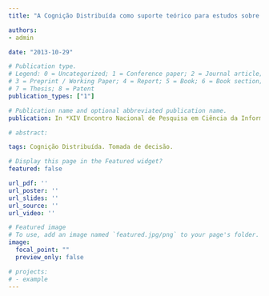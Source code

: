 ```yaml
---
title: "A Cognição Distribuída como suporte teórico para estudos sobre o uso da informação e do conhecimento durante a tomada de decisão em ambientes complexos"

authors:
- admin

date: "2013-10-29"

# Publication type.
# Legend: 0 = Uncategorized; 1 = Conference paper; 2 = Journal article;
# 3 = Preprint / Working Paper; 4 = Report; 5 = Book; 6 = Book section;
# 7 = Thesis; 8 = Patent
publication_types: ["1"]

# Publication name and optional abbreviated publication name.
publication: In *XIV Encontro Nacional de Pesquisa em Ciência da Informação (ENANCIB)*

# abstract:

tags: Cognição Distribuída. Tomada de decisão.

# Display this page in the Featured widget?
featured: false

url_pdf: ''
url_poster: ''
url_slides: ''
url_source: ''
url_video: ''

# Featured image
# To use, add an image named `featured.jpg/png` to your page's folder. 
image:
  focal_point: ""
  preview_only: false

# projects:
# - example
---
```

